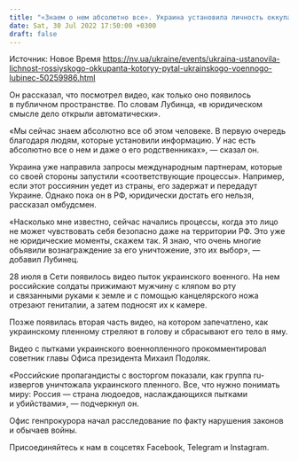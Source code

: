 ```yaml
---
title: "«Знаем о нем абсолютно все». Украина установила личность оккупанта, который кастрировал украинского военного — омбудсмен"
date: Sat, 30 Jul 2022 17:50:00 +0300
draft: false
---
```

Источник: Новое Время https://nv.ua/ukraine/events/ukraina-ustanovila-lichnost-rossiyskogo-okkupanta-kotoryy-pytal-ukrainskogo-voennogo-lubinec-50259986.html


 Он рассказал, что посмотрел видео, как только оно появилось в публичном пространстве. По словам Лубинца, «в юридическом смысле дело открыли автоматически».

«Мы сейчас знаем абсолютно все об этом человеке. В первую очередь благодаря людям, которые установили информацию. У нас есть абсолютно все о нем и даже о его родственниках», — сказал он.

Украина уже направила запросы международным партнерам, которые со своей стороны запустили «соответствующие процессы». Например, если этот россиянин уедет из страны, его задержат и передадут Украине. Однако пока он в РФ, юридически достать его нельзя, рассказал омбудсмен.

«Насколько мне известно, сейчас начались процессы, когда это лицо не может чувствовать себя безопасно даже на территории РФ. Это уже не юридические моменты, скажем так. Я знаю, что очень многие объявили вознаграждение за его уничтожение, это их выбор», — добавил Лубинец.

28 июля в Сети появилось видео пыток украинского военного. На нем российские солдаты прижимают мужчину с кляпом во рту и связанными руками к земле и с помощью канцелярского ножа отрезают гениталии, а затем подносят их к камере.

Позже появилась вторая часть видео, на котором запечатлено, как украинскому пленному стреляют в голову и сбрасывают его тело в яму.

Видео с пытками украинского военнопленного прокомментировал советник главы Офиса президента Михаил Подоляк.

«Российские пропагандисты с восторгом показали, как группа ru-извергов уничтожала украинского пленного. Все, что нужно понимать миру: Россия — страна людоедов, наслаждающихся пытками и убийствами», — подчеркнул он.

Офис генпрокурора начал расследование по факту нарушения законов и обычаев войны.

Присоединяйтесь к нам в соцсетях Facebook, Telegram и Instagram.
